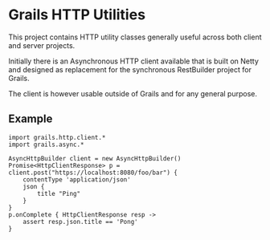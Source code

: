 # Grails HTTP Utilities

This project contains HTTP utility classes generally useful across both client and server projects.
 
Initially there is an Asynchronous HTTP client available that is built on Netty and designed as replacement for the synchronous RestBuilder project for Grails.
 
The client is however usable outside of Grails and for any general purpose.

## Example

    import grails.http.client.*
    import grails.async.*
    
    AsyncHttpBuilder client = new AsyncHttpBuilder()
    Promise<HttpClientResponse> p = client.post("https://localhost:8080/foo/bar") {
        contentType 'application/json'
        json {
            title "Ping"
        }
    }
    p.onComplete { HttpClientResponse resp ->
        assert resp.json.title == 'Pong'
    }
        
